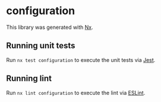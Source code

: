 # configuration

This library was generated with [Nx](https://nx.dev).

## Running unit tests

Run `nx test configuration` to execute the unit tests via [Jest](https://jestjs.io).

## Running lint

Run `nx lint configuration` to execute the lint via [ESLint](https://eslint.org/).
